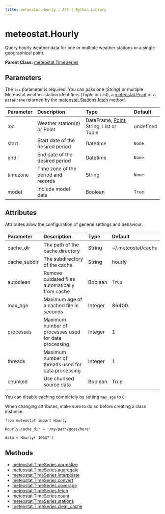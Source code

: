```yaml
---
title: meteostat.Hourly | API | Python Library
---
```


# meteostat.Hourly

Query hourly weather data for one or multiple weather stations or a single geographical point.

**Parent Class:** [meteostat.TimeSeries](/python/api/timeseries/)

## Parameters

The `loc` parameter is required. You can pass one (_String_) or multiple Meteostat weather station identifiers (_Tuple_ or _List_), a [meteostat.Point](/python/api/point) or a `DataFrame` returned by the [meteostat.Stations.fetch](/python/api/stations/fetch) method.

| **Parameter** | **Description**                     | **Type**                                                     | **Default** |
| :------------ | :---------------------------------- | :----------------------------------------------------------- | :---------- |
| loc           | Weather station(s) or Point         | DataFrame, [Point](/python/api/point), String, List or Tuple | undefined   |
| start         | Start date of the desired period    | Datetime                                                     | `None`      |
| end           | End date of the desired period      | Datetime                                                     | `None`      |
| timezone      | Time zone of the period and records | String                                                       | `None`      |
| model         | Include model data                  | Boolean                                                      | `True`      |

## Attributes

Attributes allow the configuration of general settings and behaviour.

| **Parameter** | **Description**                                      | **Type** | **Default**        |
| :------------ | :--------------------------------------------------- | :------- | :----------------- |
| cache_dir     | The path of the cache directory                      | String   | ~/.meteostat/cache |
| cache_subdir  | The subdirectory of the cache                        | String   | hourly             |
| autoclean     | Remove outdated files automatically from cache       | Boolean  | `True`             |
| max_age       | Maximum age of a cached file in seconds              | Integer  | 86400              |
| processes     | Maximum number of processes used for data processing | Integer  | 1                  |
| threads       | Maximum number of threads used for data processing   | Integer  | 1                  |
| chunked       | Use chunked source data                              | Boolean  | True               |

You can disable caching completely by setting `max_age` to `0`.

When changing attributes, make sure to do so before creating a class instance:

```python{3}
from meteostat import Hourly

Hourly.cache_dir = '/my/path/goes/here'

data = Hourly('10637')
```

## Methods

* [meteostat.TimeSeries.normalize](/python/api/timeseries/normalize)
* [meteostat.TimeSeries.aggregate](/python/api/timeseries/aggregate)
* [meteostat.TimeSeries.interpolate](/python/api/timeseries/interpolate)
* [meteostat.TimeSeries.convert](/python/api/timeseries/convert)
* [meteostat.TimeSeries.coverage](/python/api/timeseries/coverage)
* [meteostat.TimeSeries.fetch](/python/api/timeseries/fetch)
* [meteostat.TimeSeries.count](/python/api/timeseries/count)
* [meteostat.TimeSeries.stations](/python/api/timeseries/stations)
* [meteostat.TimeSeries.clear_cache](/python/api/timeseries/clear_cache)
